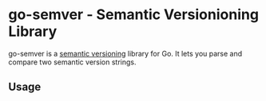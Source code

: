 # go-semver - Semantic Versionioning Library

go-semver is a [semantic versioning][semver] library for Go. It lets you parse
and compare two semantic version strings.

[semver]: http://semver.org/

## Usage


